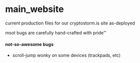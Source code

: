 # main_website
current production files for our cryptostorm.is site as-deployed

msot bugs are carefully hand-crafted with pride™

#### not-so-awesome bugs

* scroll-jump wonky on some devices (trackpads, etc)
